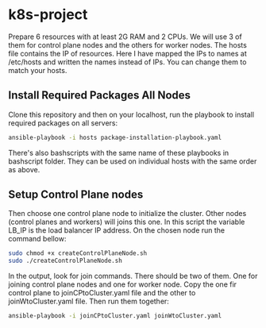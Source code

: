 # k8s-project
Prepare 6 resources with at least 2G RAM and 2 CPUs. We will use 3 of them for control plane nodes and the others for worker nodes.
The hosts file contains the IP of resources. Here I have mapped the IPs to names at /etc/hosts and written the names instead of IPs. You can change them to match your hosts.

## Install Required Packages All Nodes

Clone this repository and then on your localhost, run the playbook to install required packages on all servers:

```bash
ansible-playbook -i hosts package-installation-playbook.yaml
```
There's also bashscripts with the same name of these playbooks in bashscript folder. They can be used on individual hosts with the same order as above.

## Setup Control Plane nodes

Then choose one control plane node to initialize the cluster. Other nodes (control planes and workers) will joins this one. In this script the variable LB_IP is the load balancer IP address. On the chosen node run the command bellow:
```bash
sudo chmod +x createControlPlaneNode.sh
sudo ./createControlPlaneNode.sh
```
In the output, look for join commands. There should be two of them. One for joining control plane nodes and one for worker node. Copy the one fir control plane to joinCPtoCluster.yaml file and the other to joinWtoCluster.yaml file. Then run them together:
```bash
ansible-playbook -i joinCPtoCluster.yaml joinWtoCluster.yaml
```
